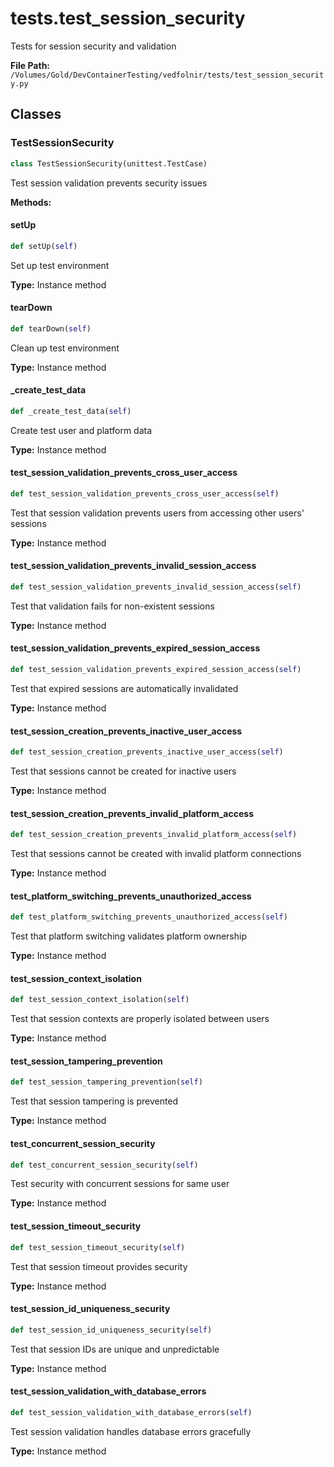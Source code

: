 # tests.test_session_security

Tests for session security and validation

**File Path:** `/Volumes/Gold/DevContainerTesting/vedfolnir/tests/test_session_security.py`

## Classes

### TestSessionSecurity

```python
class TestSessionSecurity(unittest.TestCase)
```

Test session validation prevents security issues

**Methods:**

#### setUp

```python
def setUp(self)
```

Set up test environment

**Type:** Instance method

#### tearDown

```python
def tearDown(self)
```

Clean up test environment

**Type:** Instance method

#### _create_test_data

```python
def _create_test_data(self)
```

Create test user and platform data

**Type:** Instance method

#### test_session_validation_prevents_cross_user_access

```python
def test_session_validation_prevents_cross_user_access(self)
```

Test that session validation prevents users from accessing other users' sessions

**Type:** Instance method

#### test_session_validation_prevents_invalid_session_access

```python
def test_session_validation_prevents_invalid_session_access(self)
```

Test that validation fails for non-existent sessions

**Type:** Instance method

#### test_session_validation_prevents_expired_session_access

```python
def test_session_validation_prevents_expired_session_access(self)
```

Test that expired sessions are automatically invalidated

**Type:** Instance method

#### test_session_creation_prevents_inactive_user_access

```python
def test_session_creation_prevents_inactive_user_access(self)
```

Test that sessions cannot be created for inactive users

**Type:** Instance method

#### test_session_creation_prevents_invalid_platform_access

```python
def test_session_creation_prevents_invalid_platform_access(self)
```

Test that sessions cannot be created with invalid platform connections

**Type:** Instance method

#### test_platform_switching_prevents_unauthorized_access

```python
def test_platform_switching_prevents_unauthorized_access(self)
```

Test that platform switching validates platform ownership

**Type:** Instance method

#### test_session_context_isolation

```python
def test_session_context_isolation(self)
```

Test that session contexts are properly isolated between users

**Type:** Instance method

#### test_session_tampering_prevention

```python
def test_session_tampering_prevention(self)
```

Test that session tampering is prevented

**Type:** Instance method

#### test_concurrent_session_security

```python
def test_concurrent_session_security(self)
```

Test security with concurrent sessions for same user

**Type:** Instance method

#### test_session_timeout_security

```python
def test_session_timeout_security(self)
```

Test that session timeout provides security

**Type:** Instance method

#### test_session_id_uniqueness_security

```python
def test_session_id_uniqueness_security(self)
```

Test that session IDs are unique and unpredictable

**Type:** Instance method

#### test_session_validation_with_database_errors

```python
def test_session_validation_with_database_errors(self)
```

Test session validation handles database errors gracefully

**Type:** Instance method


